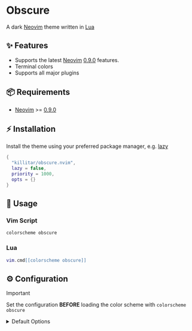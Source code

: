 # Obscure

A dark [Neovim](https://github.com/neovim/neovim) theme written in [Lua](https://www.lua.org)

## ✨ Features

- Supports the latest [Neovim](https://github.com/neovim/neovim) [0.9.0](https://github.com/neovim/neovim/releases/tag/v0.9.0) features.
- Terminal colors
- Supports all major plugins

## 📦 Requirements

- [Neovim](https://github.com/neovim/neovim) >= [0.9.0](https://github.com/neovim/neovim/releases/tag/v0.9.0)

## ⚡️ Installation

Install the theme using your preferred package manager, e.g. [lazy](https://github.com/folke/lazy.nvim)

```lua
{
  "killitar/obscure.nvim",
  lazy = false,
  priority = 1000,
  opts = {}
}
```

## 🚀 Usage

### Vim Script

```vim
colorscheme obscure
```

### Lua

```lua
vim.cmd[[colorscheme obscure]]
```

## ⚙️ Configuration

> [!IMPORTANT]
> Set the configuration **BEFORE** loading the color scheme with `colorscheme obscure`

<details>
  <summary>Default Options</summary>

  <!-- config:start -->

```lua
  local default_config = {

    terminal_colors = true,
    styles = {
      keywords = {},
      identifiers = {},
      functions = {},
      variables = {},
      booleans = {},
      comments = {},
    },
    integrations = {
      alpha = true,
      cmp = true,
      flash = true,
      gitsigns = true,
      hop = false,
      indent_blankline = true,
      lazy = true,
      lsp = true,
      markdown = true,
      mason = true,
      mini_files = true,
      mini_icons = true,
      navic = false,
      neo_tree = false,
      neorg = false,
      noice = true,
      notify = true,
      rainbow_delimiters = false,
      telescope = true,
      treesitter = true,
    },
    highlight_overrides = {},
  }
```

  <!-- config:end -->
</details>
